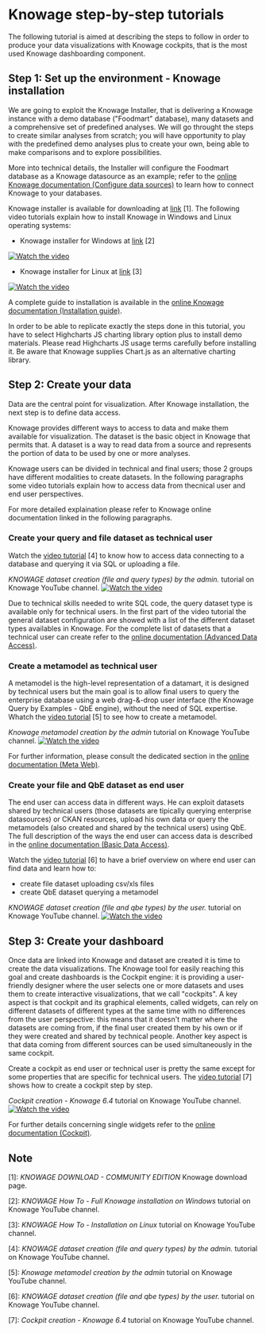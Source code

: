 Knowage step-by-step tutorials
=======

The following tutorial is aimed at describing the steps to follow in order to produce your data visualizations with Knowage cockpits, that is the most used Knowage dashboarding component.


Step 1: Set up the environment - Knowage installation
-----------

We are going to exploit the Knowage Installer, that is delivering a Knowage instance with a demo database ("Foodmart" database), many datasets and a comprehensive set of predefined analyses. We will go throught the steps to create similar analyses from scratch; you will have opportunity to play with the predefined demo analyses plus to create your own, being able to make comparisons and to explore possibilities.

More into technical details, the Installer will configure the Foodmart database as a Knowage datasource as an example; refer to the [online Knowage documentation (Configure data sources)](https://knowage-suite.readthedocs.io/en/6.4/administrator-guide/configure-data-sources.html) to learn how to connect Knowage to your databases.

Knowage installer is available for downloading at [link](https://www.knowage-suite.com/site/knowage-download/) [1]. The following video tutorials explain how to install Knowage in Windows and Linux operating systems:

* Knowage installer for Windows at [link](https://www.youtube.com/watch?v=gqBBLOTi07Y&list=PL8aPCaNaefVS7CRSI0cbk9dkGgpS1nyXO&index=3) [2]

[![Watch the video](https://img.youtube.com/vi/gqBBLOTi07Y/mqdefault.jpg)](https://www.youtube.com/watch?v=gqBBLOTi07Y&list=PL8aPCaNaefVS7CRSI0cbk9dkGgpS1nyXO&index=3)

* Knowage installer for Linux at [link](https://www.youtube.com/watch?v=uK_C_bQSAaU&list=PL8aPCaNaefVS7CRSI0cbk9dkGgpS1nyXO&index=2) [3]

[![Watch the video](https://img.youtube.com/vi/uK_C_bQSAaU/mqdefault.jpg)](https://www.youtube.com/watch?v=uK_C_bQSAaU&list=PL8aPCaNaefVS7CRSI0cbk9dkGgpS1nyXO&index=2)

A complete guide to installation is available  in the [online Knowage documentation (Installation guide)](https://knowage-suite.readthedocs.io/en/6.4/installation-guide/index.html).

In order to be able to replicate exactly the steps done in this tutorial, you have to select Highcharts JS charting library option plus to install demo materials. Please read Highcharts JS usage terms carefully before installing it. Be aware that Knowage supplies Chart.js as an alternative charting library.


Step 2: Create your data
-----------

Data are the central point for visualization. After Knowage installation, the next step is to define data access.

Knowage provides different ways to access to data and make them available for visualization. The dataset is the basic object in Knowage that permits that. A dataset is a way to read data from a source and represents the portion of data to be used by one or more analyses. 

Knowage users can be divided in technical and final users; those 2 groups have different modalities to create datasets. In the following paragraphs some video tutorials explain how to access data from thecnical user and end user perspectives. 

For more detailed explaination please refer to Knowage online documentation linked in the following paragraphs.

### Create your query and file dataset as technical user

Watch the [video tutorial](https://www.youtube.com/watch?v=od8dZHJF3oE&list=PL8aPCaNaefVS7CRSI0cbk9dkGgpS1nyXO&index=4&t=0s) [4] to know how to access data connecting to a database and querying it via SQL or uploading a file. 

*KNOWAGE dataset creation (file and query types) by the admin.* tutorial on Knowage YouTube channel.
[![Watch the video](https://img.youtube.com/vi/od8dZHJF3oE/mqdefault.jpg)](https://www.youtube.com/watch?v=od8dZHJF3oE&list=PL8aPCaNaefVS7CRSI0cbk9dkGgpS1nyXO&index=4&t=0s)



Due to technical skills needed to write SQL code, the query dataset type is available only for technical users. In the first part of the video tutorial the general dataset configuration are showed with a list of the different dataset types availables in Knowage. For the complete list of datasets that a technical user can create refer to the [online documentation (Advanced Data Access)](https://knowage-suite.readthedocs.io/en/6.4/functionalities-guide/advanced-data-access/index.html).

### Create a metamodel as technical user

A metamodel is the high-level representation of a datamart, it is designed by technical users but the main goal is to allow final users to query the enterprise database using a web drag-&-drop user interface (the Knowage Query by Examples - QbE engine), without the need of SQL expertise.
Whatch the [video tutorial](https://www.youtube.com/watch?v=ueUfgYHT_CA&list=PL8aPCaNaefVS7CRSI0cbk9dkGgpS1nyXO&index=5&t=0s) [5] to see how to create a metamodel. 

*Knowage metamodel creation by the admin* tutorial on Knowage YouTube channel.
[![Watch the video](https://img.youtube.com/vi/ueUfgYHT_CA/mqdefault.jpg)](https://www.youtube.com/watch?v=ueUfgYHT_CA&list=PL8aPCaNaefVS7CRSI0cbk9dkGgpS1nyXO&index=5&t=0s)

For further information, please consult the dedicated section in the [online documentation (Meta Web)](https://knowage-suite.readthedocs.io/en/6.4/functionalities-guide/meta-web/index.html).


### Create your file and QbE dataset as end user

The end user can access data in different ways. He can exploit datasets shared by technical users (those datasets are tipically querying enterprise datasources) or CKAN resources, upload his own data or query the metamodels (also created and shared by the technical users) using QbE. The full description of the ways the end user can access data is described in the [online documentation (Basic Data Access)](https://knowage-suite.readthedocs.io/en/6.4/functionalities-guide/basic-data-access/index.html).

Watch the [video tutorial](https://www.youtube.com/watch?v=nQmuRfQaa50&list=PL8aPCaNaefVS7CRSI0cbk9dkGgpS1nyXO&index=5) [6] to have a brief overview on where end user can find data and learn how to:

* create file dataset uploading csv/xls files
* create QbE dataset querying a metamodel

*KNOWAGE dataset creation (file and qbe types) by the user.* tutorial on Knowage YouTube channel.
[![Watch the video](https://img.youtube.com/vi/nQmuRfQaa50/mqdefault.jpg)](https://www.youtube.com/watch?v=nQmuRfQaa50&list=PL8aPCaNaefVS7CRSI0cbk9dkGgpS1nyXO&index=5)
 

Step 3: Create your dashboard
-----------

Once data are linked into Knowage and dataset are created it is time to create the data visualizations. The Knowage tool for easily reaching this goal and create dashboards is the Cockpit engine: it is providing a user-friendly designer where the user selects one or more datasets and uses them to create interactive visualizations, that we call "cockpits". A key aspect is that cockpit and its graphical elements, called widgets, can rely on different datasets of different types at the same time with no differences from the user perspective: this means that it doesn't matter where the datasets are coming from, if the final user created them by his own or if they were created and shared by technical people. Another key aspect is that data coming from different sources can be used simultaneously in the same cockpit.

Create a cockpit as end user or technical user is pretty the same except for some properties that are specific for technical users. The [video tutorial](https://www.youtube.com/watch?v=KtqMyn8fsg8&list=PL8aPCaNaefVS7CRSI0cbk9dkGgpS1nyXO&index=6) [7] shows how to create a cockpit step by step. 

*Cockpit creation - Knowage 6.4* tutorial on Knowage YouTube channel.
[![Watch the video](https://img.youtube.com/vi/KtqMyn8fsg8/mqdefault.jpg)](https://www.youtube.com/watch?v=KtqMyn8fsg8&list=PL8aPCaNaefVS7CRSI0cbk9dkGgpS1nyXO&index=6)

For further details concerning single widgets refer to the [online documentation (Cockpit)](https://knowage-suite.readthedocs.io/en/6.4/functionalities-guide/cockpit/index.html).

Note
-----------
[1]: *KNOWAGE DOWNLOAD - COMMUNITY EDITION* Knowage download page.

[2]: *KNOWAGE How To - Full Knowage installation on Windows* tutorial on Knowage YouTube channel.

[3]: *KNOWAGE How To - Installation on Linux* tutorial on Knowage YouTube channel.

[4]: *KNOWAGE dataset creation (file and query types) by the admin.* tutorial on Knowage YouTube channel.

[5]: *Knowage metamodel creation by the admin* tutorial on Knowage YouTube channel.

[6]: *KNOWAGE dataset creation (file and qbe types) by the user.* tutorial on Knowage YouTube channel.

[7]: *Cockpit creation - Knowage 6.4* tutorial on Knowage YouTube channel.